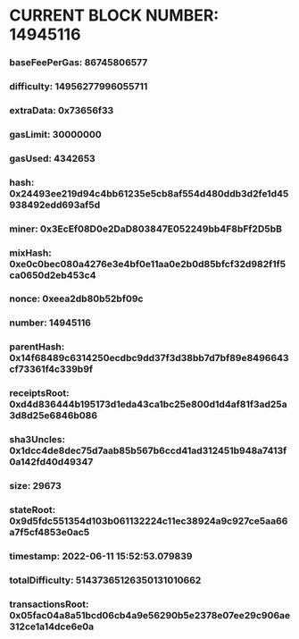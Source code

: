 # CURRENT BLOCK NUMBER: 14945116

### baseFeePerGas: 86745806577
### difficulty: 14956277996055711
### extraData: 0x73656f33
### gasLimit: 30000000
### gasUsed: 4342653
### hash: 0x24493ee219d94c4bb61235e5cb8af554d480ddb3d2fe1d45938492edd693af5d
### miner: 0x3EcEf08D0e2DaD803847E052249bb4F8bFf2D5bB
### mixHash: 0xe0c0bec080a4276e3e4bf0e11aa0e2b0d85bfcf32d982f1f5ca0650d2eb453c4
### nonce: 0xeea2db80b52bf09c
### number: 14945116
### parentHash: 0x14f68489c6314250ecdbc9dd37f3d38bb7d7bf89e8496643cf73361f4c339b9f
### receiptsRoot: 0xd4d836444b195173d1eda43ca1bc25e800d1d4af81f3ad25a3d8d25e6846b086
### sha3Uncles: 0x1dcc4de8dec75d7aab85b567b6ccd41ad312451b948a7413f0a142fd40d49347
### size: 29673
### stateRoot: 0x9d5fdc551354d103b061132224c11ec38924a9c927ce5aa66a7f5cf4853e0ac5
### timestamp: 2022-06-11 15:52:53.079839
### totalDifficulty: 51437365126350131010662
### transactionsRoot: 0x05fac04a8a51bcd06cb4a9e56290b5e2378e07ee29c906ae312ce1a14dce6e0a
